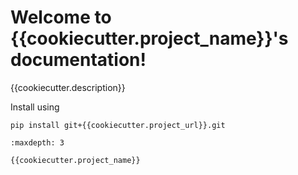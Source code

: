 # Welcome to {{cookiecutter.project_name}}'s documentation!

{{cookiecutter.description}}

Install using

```
pip install git+{{cookiecutter.project_url}}.git
```

```{toctree}
:maxdepth: 3

{{cookiecutter.project_name}}
```
